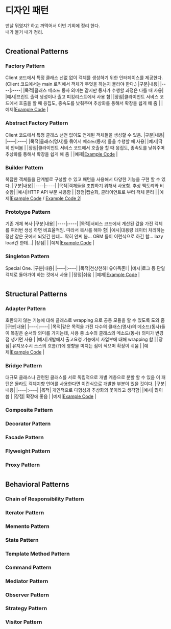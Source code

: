 # 디자인 패턴
맨날 뭐였지? 하고 까먹어서 이번 기회에 정리 한다.  
내가 볼거 내가 정리.

#
## Creational Patterns
### Factory Pattern
Client 코드에서 특정 클래스 선없 없이 객체를 생성하기 위한 인터페이스를 제공한다.
(Client 코드에서는 main 로직에서 객체가 무엇을 하는지 몰라야 한다.)
|구분|내용|
|----|:----|
|목적|클래스 메소드 동사 의미는 같지만 동사가 수행할 과정은 다를 때 사용|
|예시|프린트 출력 생성이나 출고 피킹리스트에서 사용 함|
|장점|클라이언트 서비스 코드에서 호출을 할 때 응집도, 종속도를 낮춰주며 추상화를 통해서 확장을 쉽게 해 줌 |
|예제|[Example Code](https://github.com/sanggi-wjg/clean_code_study/blob/main/%EB%94%94%EC%9E%90%EC%9D%B8_%ED%8C%A8%ED%84%B4/code_example/factory.py) |
 
### Abstract Factory Pattern
Client 코드에서 특정 클래스 선언 없이도 연계된 객체들을 생성할 수 있음.
|구분|내용|
|----|:----|
|목적|클래스(명사)를 묶어서 메소드(동사) 들을 수행할 때 사용|
|예시|딱히 안써봄 |
|장점|클라이언트 서비스 코드에서 호출을 할 때 응집도, 종속도를 낮춰주며 추상화를 통해서 확장을 쉽게 해 줌 |
|예제|[Example Code](https://github.com/sanggi-wjg/clean_code_study/blob/main/%EB%94%94%EC%9E%90%EC%9D%B8_%ED%8C%A8%ED%84%B4/code_example/abstract_factory.py) |
 
### Builder Pattern
복잡한 객체들을 단계별로 구성할 수 있고 패턴을 사용해서 다양한 기능을 구현 할 수 있다. 
|구분|내용|
|----|:----|
|목적|객체들을 조합하기 위해서 사용함. 추상 팩토리와 비슷함|
|예시|HTTP API 부분 사용함 |
|장점|캡슐화, 클라이언트로 부터 객체 분리 |
|예제|[Example Code](https://github.com/sanggi-wjg/clean_code_study/blob/main/%EB%94%94%EC%9E%90%EC%9D%B8_%ED%8C%A8%ED%84%B4/code_example/builder.py) / [Example Code 2](https://github.com/sanggi-wjg/clean_code_study/blob/main/%EB%94%94%EC%9E%90%EC%9D%B8_%ED%8C%A8%ED%84%B4/code_example/builder_2.py)|

### Prototype Pattern
기존 개체 복사
|구분|내용|
|----|:----|
|목적|서비스 코드에서 계산된 값을 가진 객체를 여러번 생성 하면 비효율적임. 따라서 복사를 해야 함|
|예시|대용량 데이터 처리하는 정산 같은 곳에서 되있긴 한데... 딱히 안써 봄... ORM 들이 이런식으로 하긴 함... lazy load긴 한데...|
|장점| |
|예제|[Example Code](https://github.com/sanggi-wjg/clean_code_study/blob/main/%EB%94%94%EC%9E%90%EC%9D%B8_%ED%8C%A8%ED%84%B4/code_example/prototype.py) |

### Singleton Pattern
Special One.
|구분|내용|
|----|:----|
|목적|천상천하! 유아독존! |
|예시|로그 등 단일 객체로 돌아가야 하는 것에서 사용 |
|장점|쉬움 |
|예제|[Example Code](https://github.com/sanggi-wjg/clean_code_study/blob/main/%EB%94%94%EC%9E%90%EC%9D%B8_%ED%8C%A8%ED%84%B4/code_example/singleton.py) |

#
## Structural Patterns
### Adapter Pattern
호환되지 않는 기능에 대해 클래스로 wrapping 으로 공동 모듈을 할 수 있도록 도와 줌
|구분|내용|
|----|:----|
|목적|같은 목적을 가진 다수의 클래스(명사)의 메소드(동사)들이 똑같은 순서와 의미를 가지는데, 사용 중 소수의 클래스의 메소드(동사) 의미가 변경점 생기면 사용 |
|예시|개발에서 출고요청 기능에서 사업부에 대해 wrapping 함 |
|장점| 유지보수시 소스의 흐름(?)에 영향을 미치는 점이 적으며 확장이 쉬움 |
|예제|[Example Code](https://github.com/sanggi-wjg/clean_code_study/blob/main/%EB%94%94%EC%9E%90%EC%9D%B8_%ED%8C%A8%ED%84%B4/code_example/adapter.py) |

### Bridge Pattern
대규모 클래스나 관련된 클래스를 서로 독립적으로 개별 계층으로 분할 할 수 있음
이 패턴은 몰라도 객체지향 언어를 사용한다면 이런식으로 개발한 부분이 있을 것이다.
|구분|내용|
|----|:----|
|목적| 개인적으로 다형성과 추상화의 꽃이라고 생각함|
|예시| 많이 씀 |
|장점| 확장에 좋음 |
|예제|[Example Code](https://github.com/sanggi-wjg/clean_code_study/blob/main/%EB%94%94%EC%9E%90%EC%9D%B8_%ED%8C%A8%ED%84%B4/code_example/bridge.py) | 

### Composite Pattern

### Decorator Pattern

### Facade Pattern

### Flyweight Pattern

### Proxy Pattern

#
## Behavioral Patterns

### Chain of Responsibility Pattern

### Iterator Pattern

### Memento Pattern

### State Pattern

### Template Method Pattern

### Command Pattern

### Mediator Pattern

### Observer Pattern

### Strategy Pattern

### Visitor Pattern
